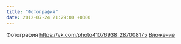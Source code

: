 ```yaml
---
title: "Фотография"
date: 2012-07-24 21:29:00 +0300
---
```


Фотография
<a class="vk-attach" href="https://vk.com/photo41076938_287008175">https://vk.com/photo41076938_287008175</a>
<a class="vk-attach" href="https://vk.com/photo41076938_287008175">Вложение</a>

